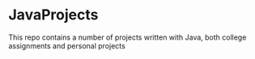 # JavaProjects
This repo contains a number of projects written with Java, both college assignments and personal projects
